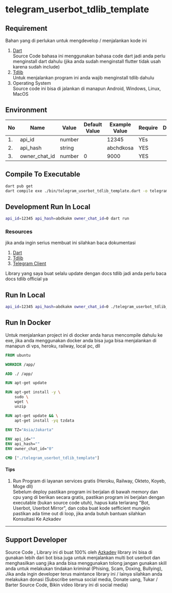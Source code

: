 # telegram_userbot_tdlib_template

## Requirement
Bahan yang di perlukan untuk mengdevelop / menjalankan kode ini

1. [Dart](https://dart.dev)<br>
   Source Code bahasa ini menggunakan bahasa code dart jadi anda perlu menginstall dart dahulu (jika anda sudah menginstall flutter tidak usah karena sudah include)
2. [Tdlib](https://github.com/tdlib/td.git)<br>
   Untuk menjalankan program ini anda wajib menginstall tdlib dahulu
3. Operating System<br>
   Source code ini bisa di jalankan di manapun Android, Windows, Linux, MacOS

## Environment

| No | Name          | Value  | Default Value | Example Value | Require | Description |
|----|---------------|--------|---------------|---------------|---------|-------------|
| 1. | api_id        | number |               | 12345         | YEs     |             |
| 2. | api_hash      | string |               | abchdkosa     | YES     |             |
| 3. | owner_chat_id | number | 0             | 9000          | YES     |             |

## Compile To Executable

```bash
dart pub get
dart compile exe ./bin/telegram_userbot_tdlib_template.dart -o telegram_userbot_tdlib_template
```

## Development Run In Local

```bash
api_id=12345 api_hash=abdkakm owner_chat_id=0 dart run
```

### Resources
jika anda ingin serius membuat ini silahkan baca dokumentasi

1. [Dart](https://dart.dev)
2. [Tdlib](https://github.com/tdlib/td.git)
3. [Telegram Client](https://github.com/azkadev/telegram_client)

Library yang saya buat selalu update dengan docs tdlib jadi anda perlu baca docs tdlib official ya

## Run In Local

```bash
api_id=12345 api_hash=abdkakm owner_chat_id=0 ./telegram_userbot_tdlib_template
```

## Run In Docker
Untuk menjalankan project ini di docker anda harus mencompile dahulu ke exe, jika anda menggunakan docker anda bisa juga bisa menjalankan di manapun di vps, heroku, railway, local pc, dll

```Dockerfile
FROM ubuntu

WORKDIR /app/

ADD ./ /app/

RUN apt-get update

RUN apt-get install -y \
    sudo \
    wget \
    unzip

RUN apt-get update && \
    apt-get install -yq tzdata

ENV TZ="Asia/Jakarta"
 
ENV api_id="" 
ENV api_hash=""
ENV owner_chat_id="0"

CMD ["./telegram_userbot_tdlib_template"]
```

#### Tips

1. Run Program di layanan services gratis (Heroku, Railway, Okteto, Koyeb, Moge dll)<br>
   Sebelum deploy pastikan program ini berjalan di bawah memory dan cpu yang di berikan secara gratis, pastikan program ini berjalan dengan executable (bukan source code utuh), hapus kata terlarang "Bot, Userbot, Userbot Mirror", dan coba buat kode sefficient mungkin pastikan ada time out di loop, jika anda butuh bantuan silahkan Konsultasi Ke Azkadev

---

## Support Developer

Source Code , Library ini di buat 100% oleh [Azkadev](https://youtube.com/@azkadev) library ini bisa di gunakan lebih dari bot bisa juga untuk menjalankan multi bot userbot dan menghasilkan uang jika anda bisa menggunakan tolong jangan gunakan skill anda untuk melakukan tindakan kriminal (Phising, Scam, Doxing, Bullying), Jika anda ingin developer terus maintance library ini / lainya silahkan anda melakukan donasi (Subscribe semua social media, Donate uang, Tukar / Barter Source Code, Bikin video library ini di social media)